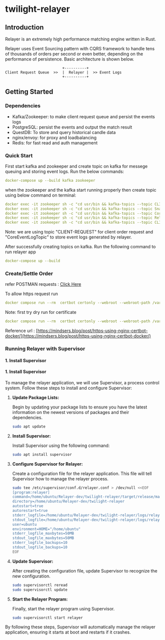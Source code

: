 # twilight-relayer

## Introduction

Relayer is an extremely high performance matching engine written in Rust.

Relayer uses Event Sourcing pattern with CQRS framework to handle tens of thousands of orders per second or even better, depending on the performance of persistence. Basic architecture is shown below.

```
                          +----------+
Client Request Queue  >>  |  Relayer |  >> Event Logs
                          +----------+
```

## Getting Started

### Dependencies

- Kafka/Zookeeper: to make client request queue and persist the events logs
- PostgreSQL: persist the events and output the match result
- QuestDB: To store and query historical candle data
- nginx/envoy: for proxy and loadbalancing
- Redis: for fast read and auth management

### Quick Start

First start kafka and zookeeper and create topic on kafka for messege queuing and storing event logs.
Run the below commands:

```yaml
docker-compose up --build kafka zookeeper
```

when the zookeeper and the kafka start running properly then create topic using below command on terminal:

```yaml
docker exec -it zookeeper sh -c "cd usr/bin && kafka-topics --topic CLIENT-REQUEST --create --zookeeper zookeeper:2181 --partitions 1 --replication-factor 1 --config retention.ms=-1 --config cleanup.policy=compact --config message.timestamp.type=LogAppendTime" && \
docker exec -it zookeeper sh -c "cd usr/bin && kafka-topics --topic SnapShotLogTopic --create --zookeeper zookeeper:2181 --partitions 1 --replication-factor 1 --config retention.ms=-1 --config cleanup.policy=compact --config message.timestamp.type=LogAppendTime" && \
docker exec -it zookeeper sh -c "cd usr/bin && kafka-topics --topic CoreEventLogTopic --create --zookeeper zookeeper:2181 --partitions 1 --replication-factor 1 --config retention.ms=-1 --config cleanup.policy=compact --config message.timestamp.type=LogAppendTime" && \
docker exec -it zookeeper sh -c "cd usr/bin && kafka-topics --topic RelayerStateQueue --create --zookeeper zookeeper:2181 --partitions 1 --replication-factor 1 --config retention.ms=-1 --config cleanup.policy=compact --config message.timestamp.type=LogAppendTime" && \
docker exec -it zookeeper sh -c "cd usr/bin && kafka-topics --topic CLIENT-FAILED-REQUEST --create --zookeeper zookeeper:2181 --partitions 1 --replication-factor 1 --config retention.ms=-1 --config cleanup.policy=compact --config message.timestamp.type=LogAppendTime"
```

Note: we are using topic "CLIENT-REQUEST" for client order request and "CoreEventLogTopic" to store event logs generated by relayer.

After successfully creating topics on kafka. Run the following command to run relayer app

```yaml
docker-compose up --build
```

### Create/Settle Order

refer POSTMAN requests : [Click Here](./Postman%20Requests/Postman%20Requests.postman_collection.json)

To allow https request run

```yaml
docker compose run --rm  certbot certonly --webroot --webroot-path /var/www/certbot/ -d example.org
```

Note: first try dry run for certificate

```yaml
docker compose run --rm  certbot certonly --webroot --webroot-path /var/www/certbot/ --dry-run -d example.org
```

Reference url : [https://mindsers.blog/post/https-using-nginx-certbot-docker/](https://mindsers.blog/post/https-using-nginx-certbot-docker/)

### Running Relayer with Supervisor

#### 1. Install Supervisor

#### 1. Install Supervisor

To manage the relayer application, we will use Supervisor, a process control system. Follow these steps to install and configure Supervisor:

1. **Update Package Lists:**

   Begin by updating your package lists to ensure you have the latest information on the newest versions of packages and their dependencies.

   ```bash
   sudo apt update
   ```

2. **Install Supervisor:**

   Install Supervisor using the following command:

   ```bash
   sudo apt install supervisor
   ```

3. **Configure Supervisor for Relayer:**

   Create a configuration file for the relayer application. This file will tell Supervisor how to manage the relayer process.

   ```bash
   sudo tee /etc/supervisor/conf.d/relayer.conf > /dev/null <<EOF
   [program:relayer]
   command=/home/ubuntu/Relayer-dev/twilight-relayer/target/release/main
   directory=/home/ubuntu/Relayer-dev/twilight-relayer
   autostart=true
   autorestart=true
   stderr_logfile=/home/ubuntu/Relayer-dev/twilight-relayer/logs/relayer.err.log
   stdout_logfile=/home/ubuntu/Relayer-dev/twilight-relayer/logs/relayer.out.log
   user=ubuntu
   environment=HOME="/home/ubuntu"
   stderr_logfile_maxbytes=50MB
   stdout_logfile_maxbytes=50MB
   stderr_logfile_backups=10
   stdout_logfile_backups=10
   EOF
   ```

4. **Update Supervisor:**

   After creating the configuration file, update Supervisor to recognize the new configuration.

   ```bash
   sudo supervisorctl reread
   sudo supervisorctl update
   ```

5. **Start the Relayer Program:**

   Finally, start the relayer program using Supervisor.

   ```bash
   sudo supervisorctl start relayer
   ```

By following these steps, Supervisor will automatically manage the relayer application, ensuring it starts at boot and restarts if it crashes.
